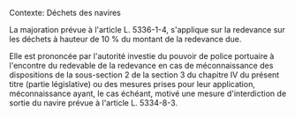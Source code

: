 Contexte: Déchets des navires

La majoration prévue à l'article L. 5336-1-4, s'applique sur la redevance sur les déchets à hauteur de 10 % du montant de la redevance due.

Elle est prononcée par l'autorité investie du pouvoir de police portuaire à l'encontre du redevable de la redevance en cas de méconnaissance des dispositions de la sous-section 2 de la section 3 du chapitre IV du présent titre (partie législative) ou des mesures prises pour leur application, méconnaissance ayant, le cas échéant, motivé une mesure d'interdiction de sortie du navire prévue à l'article L. 5334-8-3.